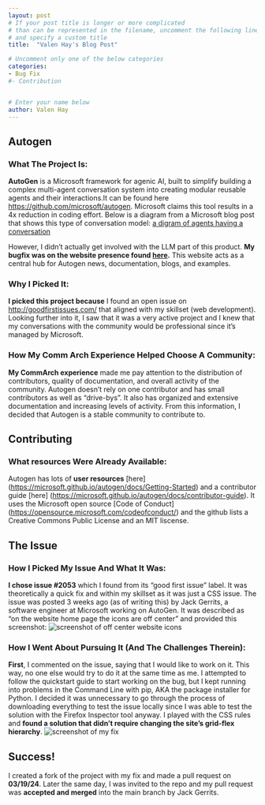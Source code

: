 ```yaml
---
layout: post
# If your post title is longer or more complicated
# than can be represented in the filename, uncomment the following line
# and specify a custom title
title:  "Valen Hay's Blog Post"

# Uncomment only one of the below categories
categories: 
- Bug Fix
#- Contribution


# Enter your name below
author: Valen Hay
---
```

## Autogen
### What The Project Is:
**AutoGen** is a Microsoft framework for agenic AI, built to simplify building a complex multi-agent conversation system into creating modular reusable agents and their interactions.It can be found here https://github.com/microsoft/autogen. Microsoft claims this tool results in a 4x reduction in coding effort. Below is a diagram from a Microsoft blog post that shows this type of conversation model:
[a digram of agents having a conversation](https://veh3546.github.io/assets/AutoGen_Fig1.png)

However, I didn’t actually get involved with the LLM part of this product. **My bugfix was on the website presence found [here](https://microsoft.github.io/autogen/).** This website acts as a central hub for Autogen news, documentation, blogs, and examples. 

### Why I Picked It:
**I picked this project because** I found an open issue on http://goodfirstissues.com/ that aligned with my skillset (web development). Looking further into it, I saw that it was a very active project and I knew that my conversations with the community would be professional since it’s managed by Microsoft.  

### How My Comm Arch Experience Helped Choose A Community:

**My CommArch experience** made me pay attention to the distribution of contributors, quality of documentation, and overall activity of the community. Autogen doesn’t rely on one contributor and has small contributors as well as “drive-bys”. It also has organized and extensive documentation and increasing levels of activity. From this information, I decided that Autogen is a stable community to contribute to. 

## Contributing
### What resources Were Already Available:
Autogen has lots of **user resources** [here] (https://microsoft.github.io/autogen/docs/Getting-Started) and a contributor guide [here] (https://microsoft.github.io/autogen/docs/contributor-guide).  It uses the Microsoft open source [Code of Conduct] (https://opensource.microsoft.com/codeofconduct/) and the github lists a Creative Commons Public License and an MIT liscense.

## The Issue
### How I Picked My Issue And What It Was:
**I chose issue  #2053** which I found from its “good first issue” label. It was theoretically a quick fix and within my skillset as it was just a CSS issue. The issue was posted 3 weeks ago (as of writing this) by Jack Gerrits, a software engineer at Microsoft working on AutoGen. It was described as “on the website home page the icons are off center” and provided this screenshot:
![screenshot of off center website icons](https://veh3546.github.io/assets/offcenter.png)

### How I Went About Pursuing It (And The Challenges Therein): 
**First**, I commented on the issue, saying that I would like to work on it. This way, no one else would try to do it at the same time as me. I attempted to follow the quickstart guide to start working on the bug, but I kept running into problems in the Command Line with pip, AKA the package installer for Python. I decided it was unnecessary to go through the process of downloading everything to test the issue locally since I was able to test the solution with the Firefox Inspector tool anyway. I played with the CSS rules and **found a solution that didn’t require changing the site’s grid-flex hierarchy**.
![screenshot of my fix](https://veh3546.github.io/assets/fix.png)

## Success!
I created a fork of the project with my fix and made a pull request on **03/19/24**. Later the same day, I was invited to the repo and my pull request was **accepted and merged** into the main branch by Jack Gerrits. 







